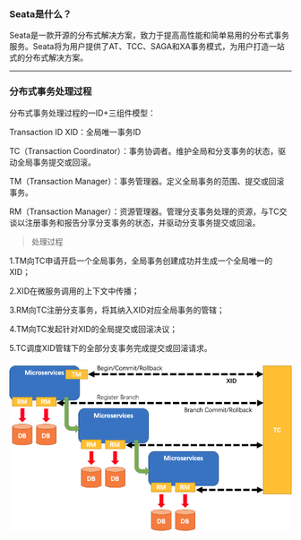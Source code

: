 ### Seata是什么？

Seata是一款开源的分布式解决方案，致力于提高高性能和简单易用的分布式事务服务。Seata将为用户提供了AT、TCC、SAGA和XA事务模式，为用户打造一站式的分布式解决方案。

------

### 分布式事务处理过程

分布式事务处理过程的一ID+三组件模型：

Transaction ID XID：全局唯一事务ID

TC（Transaction Coordinator）：事务协调者。维护全局和分支事务的状态，驱动全局事务提交或回滚。

TM（Transaction Manager）：事务管理器。定义全局事务的范围、提交或回滚事务。

RM（Transaction Manager）：资源管理器。管理分支事务处理的资源，与TC交谈以注册事务和报告分享分支事务的状态，并驱动分支事务提交或回滚。

> 处理过程

1.TM向TC申请开启一个全局事务，全局事务创建成功并生成一个全局唯一的XID；

2.XID在微服务调用的上下文中传播；

3.RM向TC注册分支事务，将其纳入XID对应全局事务的管辖；

4.TM向TC发起针对XID的全局提交或回滚决议；

5.TC调度XID管辖下的全部分支事务完成提交或回滚请求。

<img src="..\images\13优秀开源框架-Seata入门-Seata分布式处理过程.png" alt="Seata分布式处理过程" style="zoom:80%;" />